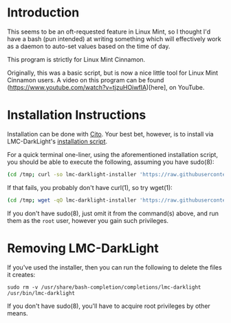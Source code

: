 # Introduction

This seems to be an oft-requested feature in Linux Mint, so I thought I'd have a bash (pun intended) at writing something which will effectively work as a daemon to auto-set values based on the time of day.

This program is strictly for Linux Mint Cinnamon.

Originally, this was a basic script, but is now a nice little tool for Linux Mint Cinnamon users. A video on this program can be found (https://www.youtube.com/watch?v=tjzuHOiwfIA)[here], on YouTube.

# Installation Instructions

Installation can be done with [Cito](https://github.com/terminalforlife/Extra/blob/master/source/cito). Your best bet, however, is to install via LMC-DarkLight's [installation script](https://github.com/terminalforlife/Extra/blob/master/source/lmc-darklight/lmc-darklight-installer).

For a quick terminal one-liner, using the aforementioned installation script, you should be able to execute the following, assuming you have sudo(8):

```sh
(cd /tmp; curl -so lmc-darklight-installer 'https://raw.githubusercontent.com/terminalforlife/Extra/master/source/lmc-darklight/lmc-darklight-installer' && sudo \sh lmc-darklight-installer; rm lmc-darklight-installer)
```

If that fails, you probably don't have curl(1), so try wget(1):

```sh
(cd /tmp; wget -qO lmc-darklight-installer 'https://raw.githubusercontent.com/terminalforlife/Extra/master/source/lmc-darklight/lmc-darklight-installer' && sudo \sh lmc-darklight-installer; rm lmc-darklight-installer)
```

If you don't have sudo(8), just omit it from the command(s) above, and run them as the `root` user, however you gain such privileges.

# Removing LMC-DarkLight

If you've used the installer, then you can run the following to delete the files it creates:

```
sudo rm -v /usr/share/bash-completion/completions/lmc-darklight /usr/bin/lmc-darklight
```

If you don't have sudo(8), you'll have to acquire root privileges by other means.
